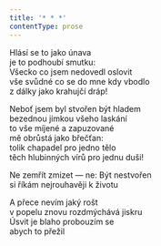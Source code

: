 ```yaml
---
title: '* * *'
contentType: prose
---
```


<section>

Hlásí se to jako únava  
je to podhoubí smutku:  
Všecko co jsem nedovedl oslovit  
vše svůdné co se do mne kdy vbodlo  
z dálky jako krahujčí dráp!

Neboť jsem byl stvořen být hladem  
bezednou jímkou všeho laskání  
to vše míjené a zapuzované  
mě obrůstá jako břečťan:  
tolik chapadel pro jedno tělo  
těch hlubinných vírů pro jednu duši!

Ne zemřít zmizet — ne: Být nestvořen  
si říkám nejrouhavěji k životu

A přece nevím jaký rošt  
v popelu znovu rozdmýchává jiskru  
Úsvit je blaho probouzím se  
abych to přežil

</section>

